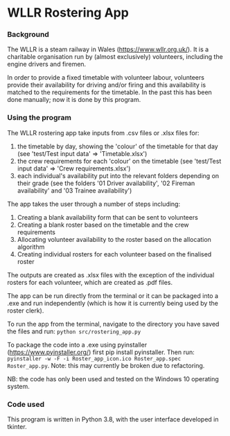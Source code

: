 # WLLR Rostering App

### Background

The WLLR is a steam railway in Wales (https://www.wllr.org.uk/). It is a charitable organisation run by (almost exclusively) volunteers, including the engine drivers and firemen.

In order to provide a fixed timetable with volunteer labour, volunteers provide their availability for driving and/or firing and this availability is matched to the requirements for the timetable. In the past this has been done manually; now it is done by this program.

### Using the program

The WLLR rostering app take inputs from .csv files or .xlsx files for:
1. the timetable by day, showing the 'colour' of the timetable for that day (see 'test/Test input data' => 'Timetable.xlsx')
2. the crew requirements for each 'colour' on the timetable (see 'test/Test input data' => 'Crew requirements.xlsx')
3. each individual's availability put into the relevant folders depending on their grade (see the folders '01 Driver availability', '02 Fireman availability' and '03 Trainee availability')

The app takes the user through a number of steps including:
1. Creating a blank availability form that can be sent to volunteers
2. Creating a blank roster based on the timetable and the crew requirements
3. Allocating volunteer availability to the roster based on the allocation algorithm
4. Creating individual rosters for each volunteer based on the finalised roster

The outputs are created as .xlsx files with the exception of the individual rosters for each volunteer, which are created as .pdf files.

The app can be run directly from the terminal or it can be packaged into a .exe and run independently (which is how it is currently being used by the roster clerk).

To run the app from the terminal, navigate to the directory you have saved the files and run: `python src/rostering_app.py`

To package the code into a .exe using pyinstaller (https://www.pyinstaller.org/) first pip install pyinstaller. Then run: `pyinstaller -w -F -i Roster_app_icon.ico Roster_app.spec Roster_app.py`. Note: this may currently be broken due to refactoring.

NB: the code has only been used and tested on the Windows 10 operating system.

### Code used

This program is written in Python 3.8, with the user interface developed in tkinter.
